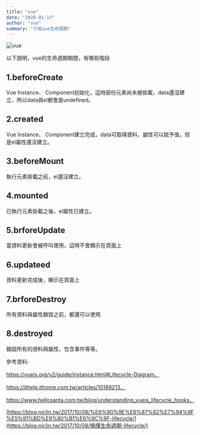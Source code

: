 ```yaml
---
title: "vue"
date: "2020-01-13"
author: "vue"
summary: "介紹vue生命週期"
---
```




![vue](C:\xampp\htdocs\markdown_note\assets\images\vue.png)



以下說明，vue的生命週期期間，有哪些階段

## 1.beforeCreate

Vue Instance、 Component初始化，這時部份元素尚未被掛載，data還沒建立，所以data與el都會是undefined。



## 2.created

Vue Instance、 Component建立完成，data可取得資料，屬性可以賦予值，但是el屬性還沒建立。



## 3.beforeMount

執行元素掛載之前，el還沒建立。



## 4.mounted

已執行元素掛載之後，el屬性已建立。



## 5.brforeUpdate

當資料更新會被呼叫使用，這時不會顯示在頁面上



## 6.updateed

資料更新完成後，顯示在頁面上



## 7.brforeDestroy

所有資料與屬性銷毀之前，都還可以使用



## 8.destroyed

銷毀所有的資料與屬性，包含事件等等。





參考資料:

https://vuejs.org/v2/guide/instance.html#Lifecycle-Diagram、

https://ithelp.ithome.com.tw/articles/10188213、

https://www.hellosanta.com.tw/blog/understanding_vuejs_lifecycle_hooks、

[https://blog.niclin.tw/2017/10/08/%E6%90%9E%E6%87%82%E7%94%9F%E5%91%BD%E9%80%B1%E6%9C%9F-lifecycle/](https://blog.niclin.tw/2017/10/08/搞懂生命週期-lifecycle/)



